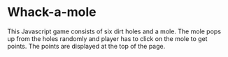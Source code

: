 # Whack-a-mole
This Javascript game consists of six dirt holes and a mole. The mole pops up from the holes randomly and player has to click on the mole to get points. The points are displayed at the top of the page. 
